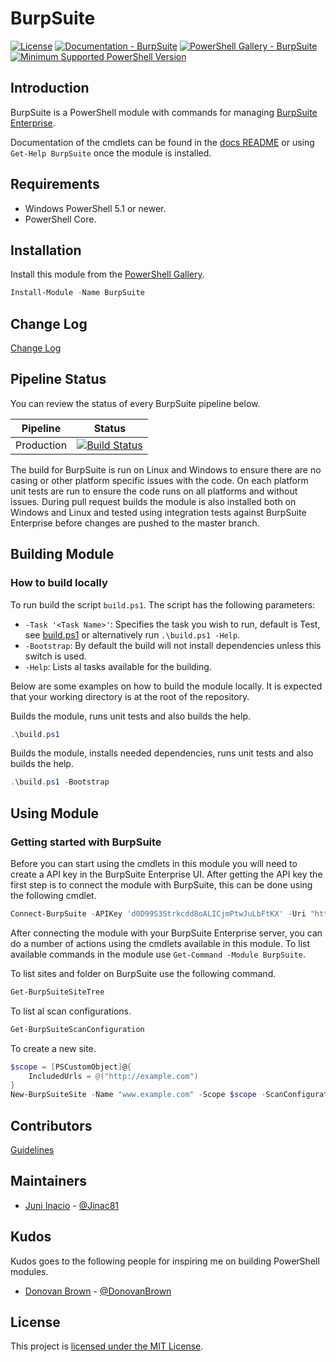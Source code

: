 # BurpSuite

[![License](https://img.shields.io/badge/license-MIT-blue.svg)](https://github.com/juniinacio/BurpSuite/blob/master/LICENSE)
[![Documentation - BurpSuite](https://img.shields.io/badge/Documentation-BurpSuite-blue.svg)](https://github.com/juniinacio/BurpSuite/blob/master/README.md)
[![PowerShell Gallery - BurpSuite](https://img.shields.io/badge/PowerShell%20Gallery-BurpSuite-blue.svg)](https://www.powershellgallery.com/packages/BurpSuite)
[![Minimum Supported PowerShell Version](https://img.shields.io/badge/PowerShell-5.1-blue.svg)](https://github.com/PowerShell/PowerShell)

## Introduction

BurpSuite is a PowerShell module with commands for managing [BurpSuite Enterprise](https://portswigger.net/burp/enterprise).

Documentation of the cmdlets can be found in the [docs README](https://github.com/juniinacio/BurpSuite/blob/master/docs/en-US/about_BurpSuite.help.md) or using `Get-Help BurpSuite` once the module is installed.

## Requirements

- Windows PowerShell 5.1 or newer.
- PowerShell Core.

## Installation

Install this module from the [PowerShell Gallery](https://www.powershellgallery.com/packages/BurpSuite).

```PowerShell
Install-Module -Name BurpSuite
```

## Change Log

[Change Log](CHANGELOG.md)

## Pipeline Status

You can review the status of every BurpSuite pipeline below.

|         Pipeline                    |             Status           |
|-------------------------------------|------------------------------|
| Production                          | [![Build Status](https://dev.azure.com/juniinacio/BurpSuite/_apis/build/status/BurpSuite?branchName=master)](https://dev.azure.com/juniinacio/BurpSuite/_build/latest?definitionId=13&branchName=master) |

The build for BurpSuite is run on Linux and Windows to ensure there are no casing or other platform specific issues with the code. On each platform unit tests are run to ensure the code runs on all platforms and without issues. During pull request builds the module is also installed both on Windows and Linux and tested using integration tests against BurpSuite Enterprise before changes are pushed to the master branch.

## Building Module

### How to build locally

To run build the script `build.ps1`. The script has the following parameters:

* `-Task '<Task Name>'`: Specifies the task you wish to run, default is Test, see [build.ps1](build.ps1) or alternatively run `.\build.ps1 -Help`.
* `-Bootstrap`: By default the build will not install dependencies unless this switch is used.
* `-Help`: Lists al tasks available for the building.

Below are some examples on how to build the module locally. It is expected that your working directory is at the root of the repository.

Builds the module, runs unit tests and also builds the help.
```PowerShell
.\build.ps1
```

Builds the module, installs needed dependencies, runs unit tests and also builds the help.
```PowerShell
.\build.ps1 -Bootstrap
```

## Using Module

### Getting started with BurpSuite

Before you can start using the cmdlets in this module you will need to create a API key in the BurpSuite Enterprise UI. After getting the API key the first step is to connect the module with BurpSuite, this can be done using the following cmdlet.
```powershell
Connect-BurpSuite -APIKey 'd0D99S3Strkcdd8oALICjmPtwJuLbFtKX' -Uri "https://burpsuite.example.org"
```

After connecting the module with your BurpSuite Enterprise server, you can do a number of actions using the cmdlets available in this module. To list available commands in the module use `Get-Command -Module BurpSuite`.

To list sites and folder on BurpSuite use the following command.

```powershell
Get-BurpSuiteSiteTree
```

To list al scan configurations.
```powershell
Get-BurpSuiteScanConfiguration
```

To create a new site.
```powershell
$scope = [PSCustomObject]@{
    IncludedUrls = @("http://example.com")
}
New-BurpSuiteSite -Name "www.example.com" -Scope $scope -ScanConfigurationIds '1232asdf23234f'
```

## Contributors

[Guidelines](.github/CONTRIBUTING.md)

## Maintainers

- [Juni Inacio](https://github.com/juniinacio) - [@Jinac81](https://twitter.com/Jinac81)

## Kudos

Kudos goes to the following people for inspiring me on building PowerShell modules.

- [Donovan Brown](https://github.com/darquewarrior) - [@DonovanBrown](https://twitter.com/DonovanBrown)

## License

This project is [licensed under the MIT License](LICENSE).

